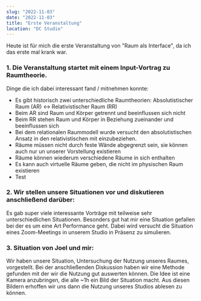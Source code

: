 ```yaml
---
slug: "2022-11-03"
date: "2022-11-03"
title: "Erste Veranstaltung"
location: "DC Studio"
---
```


Heute ist für mich die erste Veranstaltung von "Raum als Interface", da ich das erste mal krank war.

### 1. Die Veranstaltung startet mit einem Input-Vortrag zu Raumtheorie.
Dinge die ich dabei interessant fand / mitnehmen konnte:
- Es gibt historisch zwei unterschiedliche Raumtheorien: Absolutistischer Raum (AR) <-> Relativistischer Raum (RR)
- Beim AR sind Raum und Körper getrennt und beeinflussen sich nicht
- Beim RR stehen Raum und Körper in Beziehung zueinander und beeinflussen sich
- Bei dem relationalen Raummodell wurde versucht den absolutistischen Ansatz in den relativistischen mit einzubeziehen.
- Räume müssen nicht durch feste Wände abgegrenzt sein, sie können auch nur un unserer Vorstellung existieren
- Räume können wiederum verschiedene Räume in sich enthalten
- Es kann auch virtuelle Räume geben, die nicht im physischen Raum existieren
- Test

### 2. Wir stellen unsere Situationen vor und diskutieren anschließend darüber:
Es gab super viele interessante Vorträge mit teilweise sehr unterschiedlichen Situationen. Besonders gut hat mir eine Situation gefallen bei der es um eine Art Performance geht. Dabei wird versucht die Situation eines Zoom-Meetings in unserem Studio in Präsenz zu simulieren.

### 3. Situation von Joel und mir:
Wir haben unsere Situation, Untersuchung der Nutzung unseres Raumes, vorgestellt. Bei der anschließenden Diskussion haben wir eine Methode gefunden mit der wir die Nutzung gut auswerten können. Die Idee ist eine Kamera anzubringen, die alle ~1h ein Bild der Situation macht. Aus diesen Bildern erhoffen wir uns dann die Nutzung unseres Studios ablesen zu können.